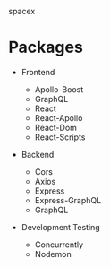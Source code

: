 spacex

# Packages

- Frontend
  - Apollo-Boost
  - GraphQL
  - React
  - React-Apollo
  - React-Dom
  - React-Scripts

- Backend
  - Cors
  - Axios
  - Express
  - Express-GraphQL
  - GraphQL

- Development Testing
  - Concurrently
  - Nodemon
